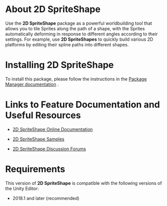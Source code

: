 # About 2D SpriteShape

Use the **2D SpriteShape** package as a powerful worldbuilding tool that allows you to tile Sprites along the path of a
shape, with the Sprites automatically deforming in response to different angles according to their settings. For
example, use **2D SpriteShapes** to quickly build various 2D platforms by editing their spline paths into different
shapes.

# Installing 2D SpriteShape

To install this package, please follow the instructions in
the [Package Manager documentation](https://docs.unity3d.com/Packages/com.unity.package-manager-ui@1.9/manual/index.html)
.

# Links to Feature Documentation and Useful Resources

* [2D SpriteShape Online Documentation](https://github.com/Unity-Technologies/2d-spriteshape-samples/blob/master/Documentation/SpriteShape.md)

* [2D SpriteShape Samples](https://github.com/Unity-Technologies/2d-spriteshape-samples)

* [2D SpriteShape Discussion Forums](https://forum.unity.com/threads/spriteshape-preview-package.522575/)

# Requirements

This version of **2D SpriteShape** is compatible with the following versions of the Unity Editor:

* 2018.1 and later (recommended)
